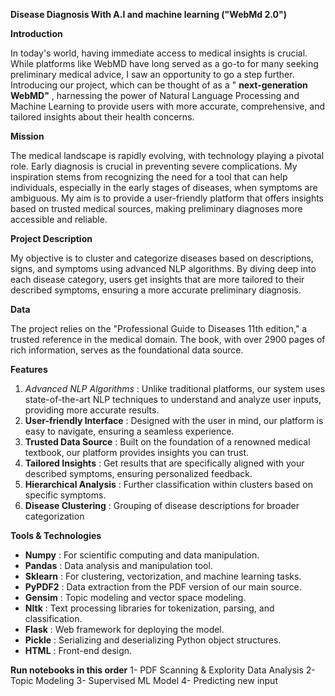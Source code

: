 **Disease Diagnosis With A.I and machine learning ("WebMd 2.0")**

**Introduction**

In today's world, having immediate access to medical insights is crucial. While platforms like WebMD have long served as a go-to for many seeking preliminary medical advice, I saw an opportunity to go a step further. Introducing our project, which can be thought of as a " **next-generation WebMD"** , harnessing the power of Natural Language Processing and Machine Learning to provide users with more accurate, comprehensive, and tailored insights about their health concerns.

**Mission**

The medical landscape is rapidly evolving, with technology playing a pivotal role. Early diagnosis is crucial in preventing severe complications. My inspiration stems from recognizing the need for a tool that can help individuals, especially in the early stages of diseases, when symptoms are ambiguous. My aim is to provide a user-friendly platform that offers insights based on trusted medical sources, making preliminary diagnoses more accessible and reliable.

**Project Description**

My objective is to cluster and categorize diseases based on descriptions, signs, and symptoms using advanced NLP algorithms. By diving deep into each disease category, users get insights that are more tailored to their described symptoms, ensuring a more accurate preliminary diagnosis.

**Data**

The project  relies on the "Professional Guide to Diseases 11th edition," a trusted reference in the medical domain. The book, with over 2900 pages of rich information, serves as the foundational data source.

**Features**

1. *Advanced NLP Algorithms* : Unlike traditional platforms, our system uses state-of-the-art NLP techniques to understand and analyze user inputs, providing more accurate results.
2. **User-friendly Interface** : Designed with the user in mind, our platform is easy to navigate, ensuring a seamless experience.
3. **Trusted Data Source** : Built on the foundation of a renowned medical textbook, our platform provides insights you can trust.
4. **Tailored Insights** : Get results that are specifically aligned with your described symptoms, ensuring personalized feedback.
5. **Hierarchical Analysis** : Further classification within clusters based on specific symptoms.
6. **Disease Clustering** : Grouping of disease descriptions for broader categorization

**Tools & Technologies**

- **Numpy** : For scientific computing and data manipulation.
- **Pandas** : Data analysis and manipulation tool.
- **Sklearn** : For clustering, vectorization, and machine learning tasks.
- **PyPDF2** : Data extraction from the PDF version of our main source.
- **Gensim** : Topic modeling and vector space modeling.
- **Nltk** : Text processing libraries for tokenization, parsing, and classification.
- **Flask** : Web framework for deploying the model.
- **Pickle** : Serializing and deserializing Python object structures.
- **HTML** : Front-end design.

 **Run notebooks in this order** 
 1- PDF Scanning & Explority Data Analysis
 2- Topic Modeling
 3- Supervised ML Model
 4- Predicting new input


